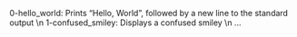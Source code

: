 0-hello_world: Prints “Hello, World”, followed by a new line to the standard output \n 1-confused_smiley: Displays a confused smiley \n ...
